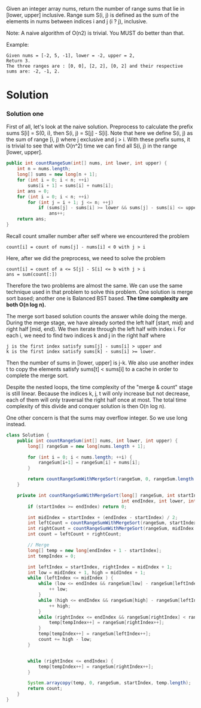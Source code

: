 Given an integer array nums, return the number of range sums that lie in [lower, upper] inclusive.
Range sum S(i, j) is defined as the sum of the elements in nums between indices i and j (i ? j), inclusive.

Note:
A naive algorithm of O(n2) is trivial. You MUST do better than that.

Example:
```
Given nums = [-2, 5, -1], lower = -2, upper = 2,
Return 3.
The three ranges are : [0, 0], [2, 2], [0, 2] and their respective sums are: -2, -1, 2.
```

# Solution

### Solution one

First of all, let's look at the naive solution. Preprocess to calculate the prefix sums S[i] = S(0, i), then S(i, j) = S[j] - S[i]. Note that here we define S(i, j) as the sum of range [i, j) where j exclusive and j > i. With these prefix sums, it is trivial to see that with O(n^2) time we can find all S(i, j) in the range [lower, upper].

```java
public int countRangeSum(int[] nums, int lower, int upper) {
    int n = nums.length;
    long[] sums = new long[n + 1];
    for (int i = 0; i < n; ++i)
        sums[i + 1] = sums[i] + nums[i];
    int ans = 0;
    for (int i = 0; i < n; ++i)
        for (int j = i + 1; j <= n; ++j)
            if (sums[j] - sums[i] >= lower && sums[j] - sums[i] <= upper)
                ans++;
    return ans;
}
```

Recall count smaller number after self where we encountered the problem

```
count[i] = count of nums[j] - nums[i] < 0 with j > i
```

Here, after we did the preprocess, we need to solve the problem

```
count[i] = count of a <= S[j] - S[i] <= b with j > i
ans = sum(count[:])
```

Therefore the two problems are almost the same. We can use the same technique used in that problem to solve this problem. One solution is merge sort based; another one is Balanced BST based. __The time complexity are both O(n log n).__

The merge sort based solution counts the answer while doing the merge. During the merge stage, we have already sorted the left half [start, mid) and right half [mid, end). We then iterate through the left half with index i. For each i, we need to find two indices k and j in the right half where

```
j is the first index satisfy sums[j] - sums[i] > upper and
k is the first index satisfy sums[k] - sums[i] >= lower.
```

Then the number of sums in [lower, upper] is j-k. We also use another index t to copy the elements satisfy sums[t] < sums[i] to a cache in order to complete the merge sort.

Despite the nested loops, the time complexity of the "merge & count" stage is still linear. Because the indices k, j, t will only increase but not decrease, each of them will only traversal the right half once at most. The total time complexity of this divide and conquer solution is then O(n log n).

One other concern is that the sums may overflow integer. So we use long instead.

```java
class Solution {
    public int countRangeSum(int[] nums, int lower, int upper) {
        long[] rangeSum = new long[nums.length + 1];

        for (int i = 0; i < nums.length; ++i) {
            rangeSum[i+1] = rangeSum[i] + nums[i];
        }

        return countRangeSumWithMergeSort(rangeSum, 0, rangeSum.length - 1, lower, upper);
    }

    private int countRangeSumWithMergeSort(long[] rangeSum, int startIndex, 
                                           int endIndex, int lower, int upper) {
        if (startIndex >= endIndex) return 0;

        int midIndex = startIndex + (endIndex - startIndex) / 2;
        int leftCount = countRangeSumWithMergeSort(rangeSum, startIndex, midIndex, lower, upper);
        int rightCount = countRangeSumWithMergeSort(rangeSum, midIndex + 1, endIndex, lower, upper);
        int count = leftCount + rightCount;

        // Merge
        long[] temp = new long[endIndex + 1 - startIndex];
        int tempIndex = 0;

        int leftIndex = startIndex, rightIndex = midIndex + 1;
        int low = midIndex + 1, high = midIndex + 1;
        while (leftIndex <= midIndex ) {
            while (low <= endIndex && rangeSum[low] - rangeSum[leftIndex] < lower) {
                ++ low;
            }
            while (high <= endIndex && rangeSum[high] - rangeSum[leftIndex] <= upper) {
                ++ high;
            }
            while (rightIndex <= endIndex && rangeSum[rightIndex] < rangeSum[leftIndex]) {
                temp[tempIndex++] = rangeSum[rightIndex++];
            }
            temp[tempIndex++] = rangeSum[leftIndex++];
            count += high - low;
        }


        while (rightIndex <= endIndex) {
            temp[tempIndex++] = rangeSum[rightIndex++];
        }

        System.arraycopy(temp, 0, rangeSum, startIndex, temp.length);
        return count;
    }
}
```

